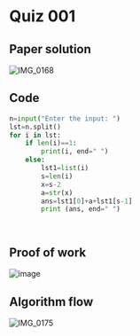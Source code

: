 # Quiz 001

## Paper solution
![IMG_0168](https://github.com/user-attachments/assets/f1317451-f9d1-4d29-b5a5-2b976f27fd34)

## Code
```.py
n=input("Enter the input: ")
lst=n.split()
for i in lst:
    if len(i)==1:
        print(i, end=" ")
    else:
        lst1=list(i)
        s=len(i)
        x=s-2
        a=str(x)
        ans=lst1[0]+a+lst1[s-1]
        print (ans, end=" ")




```

## Proof of work
![image](https://github.com/user-attachments/assets/1a2261d2-7d5f-43c9-b8d2-cb2021ca9103)


## Algorithm flow

![IMG_0175](https://github.com/user-attachments/assets/c77c514b-6cc5-420c-a55e-a6b5fa5f49df)
